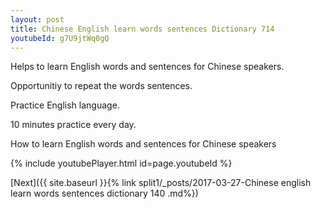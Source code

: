 ```yaml
---
layout: post
title: Chinese English learn words sentences Dictionary 714 
youtubeId: g7U9jtWq0gQ
---
```

 
 
Helps to learn English words and sentences for Chinese speakers.

Opportunitiy to repeat the words sentences. 

Practice English language. 
 
10 minutes practice every day. 
 
How to learn English words and sentences for Chinese speakers 
 
{% include youtubePlayer.html id=page.youtubeId %}
 
 
[Next]({{ site.baseurl }}{% link  split1/_posts/2017-03-27-Chinese english learn words sentences dictionary 140 .md%})
 

